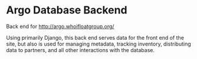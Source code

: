 # Argo Database Backend

Back end for http://argo.whoifloatgroup.org/

Using primarily Django, this back end serves data for the front end of the site, but also is used for managing metadata, 
tracking inventory, distributing data to partners, and all other interactions with the database. 
